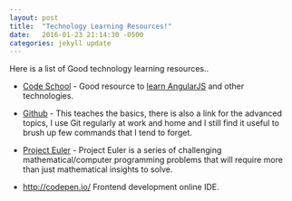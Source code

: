 ```yaml
---
layout: post
title:  "Technology Learning Resources!"
date:   2016-01-23 21:14:30 -0500
categories: jekyll update
---
```

Here is a list of Good technology learning resources..

* [Code School][code-school] - Good resource to [learn AngularJS][code-school-angular] and other technologies.

* [Github][git-learn] - This teaches the basics, there is also a link for the advanced topics, I use Git regularly at work and home and I still find it useful to brush up few commands that I tend to forget.

* [Project Euler][project-euler] - Project Euler is a series of challenging mathematical/computer programming problems that will require more than just mathematical insights to solve.
* http://codepen.io/ Frontend development online IDE.

[project-euler]: https://projecteuler.net/

[git-learn]: https://try.github.io/levels/1/challenges/1

[code-school]: https://www.codeschool.com/learn

[code-school-angular]: http://campus.codeschool.com/courses/shaping-up-with-angular-js/intro
